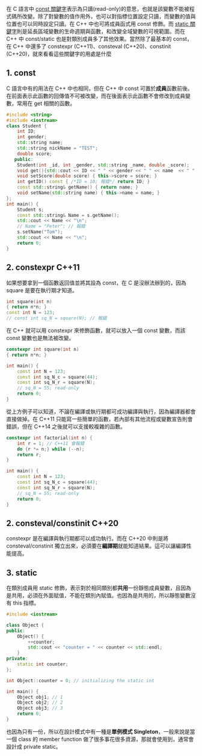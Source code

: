在 C 語言中 [const 關鍵字](https://github.com/JrPhy/C_tutorial/blob/main/CH7-%E7%94%9F%E5%91%BD%E9%80%B1%E6%9C%9F%E8%88%87%E5%8F%AF%E8%A6%96%E7%AF%84%E5%9C%8D.md#5-%E9%97%9C%E9%8D%B5%E5%AD%97-const)表示為只讀(read-only)的意思，也就是該變數不能被程式碼所改變。除了對變數的值作用外，也可以對指標位置設定只讀，而變數的值與位置也可以同時設定只讀。在 C++ 中也可將成員函式用 const 修飾。而 [static 關鍵字](https://github.com/JrPhy/C_tutorial/blob/main/CH7-%E7%94%9F%E5%91%BD%E9%80%B1%E6%9C%9F%E8%88%87%E5%8F%AF%E8%A6%96%E7%AF%84%E5%9C%8D.md#1-static)則是延長區域變數的生命週期與函數，和改變全域變數的可視範圍。而在 C++ 中 const/static 也是對類別成員多了其他效果。當然除了最基本的 const，在 C++ 中還多了 constexpr (C++11)、consteval (C++20)、constinit (C++20)，就來看看這些關鍵字的用處是什麼

## 1. const
C 語言中有的用法在 C++ 中也相同，但在 C++ 中 const 可置於**成員**函數前後。在前面表示此函數的回傳值不可被改變，而在後面表示此函數不會修改到成員變數，常用在 get 相關的函數。
```cpp
#include <string>
#include <iostream>
class Student {
    int ID;
    int gender;
    std::string name;
    std::string nickName = "TEST";
    double score;
   public:
    Student(int _id, int _gender, std::string _name, double _score);
    void get(){std::cout << ID << " " << gender << " " << name  << " " << score << std::endl;}
    void setScore(double score) { this->score = score; }
    int getID() const { /*ID = 10; 報錯*/ return ID; }
    const std::string& getName() { return name; }
    void setName(std::string name) { this->name = name; }
};
int main() {
    Student s;
    const std::string& Name = s.getName();
    std::cout << Name << "\n";
    // Name = "Peter"; // 報錯
    s.setName("Tom");
    std::cout << Name << "\n";
    return 0;
}
```

## 2. constexpr C++11
如果想要拿到一個函數返回值並將其設為 const，在 C 是沒辦法辦到的，因為 square 是要在執行期才知道。
```cpp
int square(int n)
{ return n*n; }
const int N = 123;
// const int sq_N = square(N); // 報錯
```
在 C++ 就可以用 constexpr 來修飾函數，就可以放入一個 const 變數，而該 const 變數也是無法被改變。
```cpp
constexpr int square(int n)
{ return n*n; }

int main() {
    const int N = 123;
    const int sq_N_c = square(44);
    const int sq_N_r = square(N);
    // sq_N = 55; read-only
    return 0;
}
```
從上方例子可以知道，不論在編譯或執行期都可成功編譯與執行，因為編譯器都會直接做掉。在 C++11 只能寫一些簡單的函數，若內部有其他流程或變數宣告則會錯誤，但在 C++14 之後就可以支援較複雜的函數。
```cpp
constexpr int factorial(int n) {
    int r = 1; // C++11 會報錯
    do {r *= n;} while (--n);
    return r;
}

int main() {
    const int N = 123;
    const int sq_N_c = square(44);
    const int sq_N_r = square(N);
    // sq_N = 55; read-only
    return 0;
}
```

## 2. consteval/constinit C++20
constexpr 是在編譯與執行期都可以成功執行。而在 C++20 中則是將 consteval/constinit 獨立出來，必須要在**編譯期**就能知道結果。這可以讓編譯性能提高。

## 3. static
在類別成員用 static 修飾，表示對於相同類別都**共用**一份靜態成員變數，且因為是共用，必須在外面賦值，不能在類別內賦值。也因為是共用的，所以靜態變數沒有 this 指標。
```cpp
#include <iostream>

class Object {
public:
    Object() {
        ++counter;
        std::cout << "counter = " << counter << std::endl;
    }
private:
    static int counter;
};

int Object::counter = 0; // initializing the static int

int main() {
    Object obj1; // 1
    Object obj2; // 2 
    Object obj3; // 3
    return 0;
}
```
也因為只有一份，所以在設計模式中有一種是**單例模式 Singleton**，一般來說是當一個 class 的 member function 做了很多事花很多資源，那就會使用到，通常會設計成 private static。
